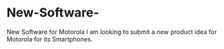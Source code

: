 New-Software-
=============

New Software for Motorola
I am looking to submit a new product idea for Motorola for its Smartphones. 
